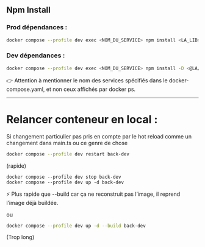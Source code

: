 ## Npm Install

### Prod dépendances :

```bash
docker compose --profile dev exec <NOM_DU_SERVICE> npm install <LA_LIB>
```

### Dev dépendances :

```bash
docker compose --profile dev exec <NOM_DU_SERVICE> npm install -D <@LA/LIB>
```
👉 Attention à mentionner le nom des services spécifiés dans le docker-compose.yaml, et non ceux affichés par docker ps.

---

# Relancer conteneur en local :

Si changement particulier pas pris en compte par le hot reload comme un changement dans main.ts ou ce genre de chose

```bash
docker compose --profile dev restart back-dev
``` 
(rapide)


```
docker compose --profile dev stop back-dev
docker compose --profile dev up -d back-dev
```
⚡ Plus rapide que --build car ça ne reconstruit pas l’image, il reprend l’image déjà buildée.

ou

```bash
docker compose --profile dev up -d --build back-dev
```
(Trop long)

